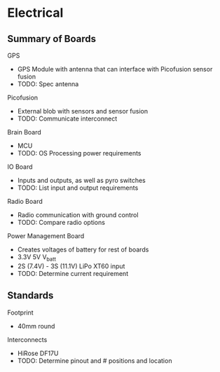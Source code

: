 # Electrical
## Summary of Boards
GPS
- GPS Module with antenna that can interface with Picofusion sensor fusion
- TODO: Spec antenna

Picofusion
- External blob with sensors and sensor fusion
- TODO: Communicate interconnect

Brain Board
- MCU
- TODO: OS Processing power requirements

IO Board
- Inputs and outputs, as well as pyro switches
- TODO: List input and output requirements

Radio Board
- Radio communication with ground control
- TODO: Compare radio options

Power Management Board
- Creates voltages of battery for rest of boards
- 3.3V 5V V<sub>batt</sub>
- 2S (7.4V) - 3S (11.1V) LiPo XT60 input
- TODO: Determine current requirement

## Standards
Footprint
- 40mm round

Interconnects
- HiRose DF17U
- TODO: Determine pinout and # positions and location
